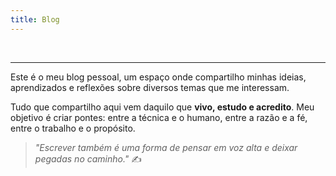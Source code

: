 ```yaml
---
title: Blog
---
```


<br>

---

Este é o meu blog pessoal, um espaço onde compartilho minhas ideias, aprendizados e reflexões sobre diversos temas que me interessam.

Tudo que compartilho aqui vem daquilo que **vivo, estudo e acredito**. Meu objetivo é criar pontes: entre a técnica e o humano, entre a razão e a fé, entre o trabalho e o propósito.

> _"Escrever também é uma forma de pensar em voz alta e deixar pegadas no caminho."_ ✍️
